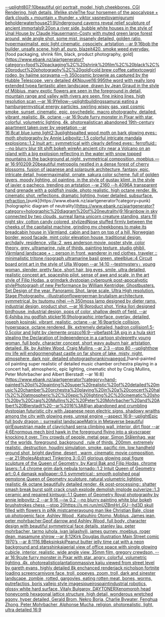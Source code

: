 [--uplight](https://www.ebank.nz/aiartgenerator?category=--uplight)[80](https://www.ebank.nz/aiartgenerator?category=80)[7:10](https://www.ebank.nz/aiartgenerator?category=7%3A10)[beautiful girl portrait, model, high cheekbones, CGI Rendering, high details, lifelike,](https://www.ebank.nz/aiartgenerator?category=beautiful%20girl%20portrait%2C%20model%2C%20high%20cheekbones%2C%20CGI%20Rendering%2C%20high%20details%2C%20lifelike%2C)[style](https://www.ebank.nz/aiartgenerator?category=style)[The four horsemen of the apocalypse + dark clouds + mountain + thunder + viktor vasnestov](https://www.ebank.nz/aiartgenerator?category=The%20four%20horsemen%20of%20the%20apocalypse%20%2B%20dark%20clouds%20%2B%20mountain%20%2B%20thunder%20%2B%20viktor%20vasnestov)[amigurumi beholder](https://www.ebank.nz/aiartgenerator?category=amigurumi%20beholder)[waterhouse](https://www.ebank.nz/aiartgenerator?category=waterhouse)[21:9](https://www.ebank.nz/aiartgenerator?category=21%3A9)[Underground caverns reveal relief sculpture of ancient immortals](https://www.ebank.nz/aiartgenerator?category=Underground%20caverns%20reveal%20relief%20sculpture%20of%20ancient%20immortals)[9:20](https://www.ebank.nz/aiartgenerator?category=9%3A20)[on a river side, bubble white houses in the style of Unal House by Claude Hausermann-Costy with muted green large forest around, wide angle shot,  some mist, insanely detailed, golden ratio, hypermaximalist, epic light cinematic, cgsociety, artstation --ar 9:16](https://www.ebank.nz/aiartgenerator?category=on%20a%20river%20side%2C%20bubble%20white%20houses%20in%20the%20style%20of%20Unal%20House%20by%20Claude%20Hausermann-Costy%20with%20muted%20green%20large%20forest%20around%2C%20wide%20angle%20shot%2C%20%20some%20mist%2C%20insanely%20detailed%2C%20golden%20ratio%2C%20hypermaximalist%2C%20epic%20light%20cinematic%2C%20cgsociety%2C%20artstation%20--ar%209%3A16)[bob the builder, unsafe scene. high af. purp. blazeit420. smoke weed everyday.](https://www.ebank.nz/aiartgenerator?category=bob%20the%20builder%2C%20unsafe%20scene.%20high%20af.%20purp.%20blazeit420.%20smoke%20weed%20everyday.)[food packaging, shrink film, black, product photography, gold](https://www.ebank.nz/aiartgenerator?category=food%20packaging%2C%20shrink%20film%2C%20black%2C%20product%20photography%2C%20gold)[cold brew coffee cat](https://www.ebank.nz/aiartgenerator?category=cold%20brew%20coffee%20cat)[text](https://www.ebank.nz/aiartgenerator?category=text)[cowgirl rodeo, by hajime sorayama —h 350](https://www.ebank.nz/aiartgenerator?category=cowgirl%20rodeo%2C%20by%20hajime%20sorayama%20%E2%80%94h%20350)[cosmic brownie as captured by the Hubble Telescope, very detailed 4K](https://www.ebank.nz/aiartgenerator?category=cosmic%20brownie%20as%20captured%20by%20the%20Hubble%20Telescope%2C%20very%20detailed%204K)[Nouvel](https://www.ebank.nz/aiartgenerator?category=Nouvel)[16:9](https://www.ebank.nz/aiartgenerator?category=16%3A9)[95](https://www.ebank.nz/aiartgenerator?category=95)[the word <BUY> with really long extended type](https://www.ebank.nz/aiartgenerator?category=the%20word%20%3CBUY%3E%20with%20really%20long%20extended%20type)[a fantastic alien landscape, drawn by  Jean Giraud in the style of Möbius, many exotic flowers are seen in the foreground in detail, mountain range and valley with rivers are seen, fine inking lines, high resolution scan —ar 16:9](https://www.ebank.nz/aiartgenerator?category=a%20fantastic%20alien%20landscape%2C%20drawn%20by%20%20Jean%20Giraud%20in%20the%20style%20of%20M%C3%B6bius%2C%20many%20exotic%20flowers%20are%20seen%20in%20the%20foreground%20in%20detail%2C%20mountain%20range%20and%20valley%20with%20rivers%20are%20seen%2C%20fine%20inking%20lines%2C%20high%20resolution%20scan%20%E2%80%94ar%2016%3A9)[Yellow](https://www.ebank.nz/aiartgenerator?category=Yellow)[--uplight](https://www.ebank.nz/aiartgenerator?category=--uplight)[buildings](https://www.ebank.nz/aiartgenerator?category=buildings)[samurai eating a hamburger](https://www.ebank.nz/aiartgenerator?category=samurai%20eating%20a%20hamburger)[mystical energy particles, swirling wispy gas, vast cosmic smoke, sunset, cinematic, epic, psychedelic, macro photography, detailed, vibrant, realistic, 8k, octane --ar 16:9](https://www.ebank.nz/aiartgenerator?category=mystical%20energy%20particles%2C%20swirling%20wispy%20gas%2C%20vast%20cosmic%20smoke%2C%20sunset%2C%20cinematic%2C%20epic%2C%20psychedelic%2C%20macro%20photography%2C%20detailed%2C%20vibrant%2C%20realistic%2C%208k%2C%20octane%20--ar%2016%3A9)[cute furry monster in Pixar with star, colorful, volumetric lighting, 4k, photorealistic](https://www.ebank.nz/aiartgenerator?category=cute%20furry%20monster%20in%20Pixar%20with%20star%2C%20colorful%2C%20volumetric%20lighting%2C%204k%2C%20photorealistic)[an abandoned 19th-century apartment taken over by vegetation --ar 16:8](https://www.ebank.nz/aiartgenerator?category=an%20abandoned%2019th-century%20apartment%20taken%20over%20by%20vegetation%20--ar%2016%3A8)[cat,blue,jump,light](https://www.ebank.nz/aiartgenerator?category=cat%2Cblue%2Cjump%2Clight)[2:3](https://www.ebank.nz/aiartgenerator?category=2%3A3)[uplight](https://www.ebank.nz/aiartgenerator?category=uplight)[spalted wood moth on bark glowing eyes:: moth photography by Annie Leibovitz::1.5 colorful intricate mandala explosions::1.2 Inuit art:: symmetrical with clearly defined eyes:: ferrofluid:: --no blurry blur tilt shift bokeh wire](https://www.ebank.nz/aiartgenerator?category=spalted%20wood%20moth%20on%20bark%20glowing%20eyes%3A%3A%20moth%20photography%20by%20Annie%20Leibovitz%3A%3A1.5%20colorful%20intricate%20mandala%20explosions%3A%3A1.2%20Inuit%20art%3A%3A%20symmetrical%20with%20clearly%20defined%20eyes%3A%3A%20ferrofluid%3A%3A%20--no%20blurry%20blur%20tilt%20shift%20bokeh%20wire)[An ancient city near a Volcano on an island with a big explosion reflecting in the water with snow topped mountains in the background at night, symmetrical composition, moebius —ar 16:9](https://www.ebank.nz/aiartgenerator?category=An%20ancient%20city%20near%20a%20Volcano%20on%20an%20island%20with%20a%20big%20explosion%20reflecting%20in%20the%20water%20with%20snow%20topped%20mountains%20in%20the%20background%20at%20night%2C%20symmetrical%20composition%2C%20moebius%20%E2%80%94ar%2016%3A9)[1020](https://www.ebank.nz/aiartgenerator?category=1020)[9:20](https://www.ebank.nz/aiartgenerator?category=9%3A20)[beautiful metropolis nestled in a dense forest of cherry blossoms, fusion of japanese and solarpunk architecture, fantasy, epic, intricate detail, hypermaximalist, ornate, sakura color scheme, full of golden layers, moody lighting, oil painting, in the style of gustav klimt, in the style of javier g pacheco, trending on artstation  --w 2160  --h 4096](https://www.ebank.nz/aiartgenerator?category=beautiful%20metropolis%20nestled%20in%20a%20dense%20forest%20of%20cherry%20blossoms%2C%20fusion%20of%20japanese%20and%20solarpunk%20architecture%2C%20fantasy%2C%20epic%2C%20intricate%20detail%2C%20hypermaximalist%2C%20ornate%2C%20sakura%20color%20scheme%2C%20full%20of%20golden%20layers%2C%20moody%20lighting%2C%20oil%20painting%2C%20in%20the%20style%20of%20gustav%20klimt%2C%20in%20the%20style%20of%20javier%20g%20pacheco%2C%20trending%20on%20artstation%20%20--w%202160%20%20--h%204096)[A transparent hand grenade with a goldfish inside. photo realistic. high octane render. 8k. cinematic shot. reflections. dramatic lighting. hyper detailed. subsurface. refraction.](https://www.ebank.nz/aiartgenerator?category=A%20transparent%20hand%20grenade%20with%20a%20goldfish%20inside.%20photo%20realistic.%20high%20octane%20render.%208k.%20cinematic%20shot.%20reflections.%20dramatic%20lighting.%20hyper%20detailed.%20subsurface.%20refraction.)[punk](https://www.ebank.nz/aiartgenerator?category=punk)[holographic diagram of neutrality](https://www.ebank.nz/aiartgenerator?category=holographic%20diagram%20of%20neutrality)[9:16](https://www.ebank.nz/aiartgenerator?category=9%3A16)[rainbow in sky connected by two clouds, surreal llama unicorn creature standing, stars fill night sky, cotton candy colored, stylized](https://www.ebank.nz/aiartgenerator?category=rainbow%20in%20sky%20connected%20by%20two%20clouds%2C%20surreal%20llama%20unicorn%20creature%20standing%2C%20stars%20fill%20night%20sky%2C%20cotton%20candy%20colored%2C%20stylized)[Nose stuffed firmly between the cheeks of the capitalist machine ,grinding my cheekbones to make its bread](https://www.ebank.nz/aiartgenerator?category=Nose%20stuffed%20firmly%20between%20the%20cheeks%20of%20the%20capitalist%20machine%20%2Cgrinding%20my%20cheekbones%20to%20make%20its%20bread)[cabin house in Värmland, cabin and barn on top of a hill, Norwegian border, wood facade, mint color elevation house, traditional design, archdaily, residence, villa::2, wes anderson movie, poster style, color theory, grey, ultramarine, rule of thirds, painting texture, studio ghibli, Värmland landscape + :: person in front, wanderer in red clothes, traveler :: minimalistic tritone risograph ultramarine basil green, steelblue::4 Circuit board print art in the style of Ulla Wiggen --ar 14:10 --test](https://www.ebank.nz/aiartgenerator?category=cabin%20house%20in%20V%C3%A4rmland%2C%20cabin%20and%20barn%20on%20top%20of%20a%20hill%2C%20Norwegian%20border%2C%20wood%20facade%2C%20mint%20color%20elevation%20house%2C%20traditional%20design%2C%20archdaily%2C%20residence%2C%20villa%3A%3A2%2C%20wes%20anderson%20movie%2C%20poster%20style%2C%20color%20theory%2C%20grey%2C%20ultramarine%2C%20rule%20of%20thirds%2C%20painting%20texture%2C%20studio%20ghibli%2C%20V%C3%A4rmland%20landscape%20%2B%20%3A%3A%20person%20in%20front%2C%20wanderer%20in%20red%20clothes%2C%20traveler%20%3A%3A%20minimalistic%20tritone%20risograph%20ultramarine%20basil%20green%2C%20steelblue%3A%3A4%20Circuit%20board%20print%20art%20in%20the%20style%20of%20Ulla%20Wiggen%20--ar%2014%3A10%20--test)[mystery」](https://www.ebank.nz/aiartgenerator?category=mystery%E3%80%8D)[young woman, slender, pretty face, short hair, big eyes, smile, ultra detailed, realistic concept art. spaceship pilot. sense of awe and scale, in the art style of Filip Hodas, a grimdark dystopian cyberpunk post-apocalyptic style](https://www.ebank.nz/aiartgenerator?category=young%20woman%2C%20slender%2C%20pretty%20face%2C%20short%20hair%2C%20big%20eyes%2C%20smile%2C%20ultra%20detailed%2C%20realistic%20concept%20art.%20spaceship%20pilot.%20sense%20of%20awe%20and%20scale%2C%20in%20the%20art%20style%20of%20Filip%20Hodas%2C%20a%20grimdark%20dystopian%20cyberpunk%20post-apocalyptic%20style)[Photograph of new Performance by William Kentridge: Ghostbusters. Set Design of the year. Panoramic Shot.  large scale. Ultra High resolution. Stage Photography. -](https://www.ebank.nz/aiartgenerator?category=Photograph%20of%20new%20Performance%20by%20William%20Kentridge%3A%20Ghostbusters.%20Set%20Design%20of%20the%20year.%20Panoramic%20Shot.%20%20large%20scale.%20Ultra%20High%20resolution.%20Stage%20Photography.%20-)[illustration](https://www.ebank.nz/aiartgenerator?category=illustration)[flower](https://www.ebank.nz/aiartgenerator?category=flower)[german brutalism architecture, symmetrical, by tsutomu nihei —h 350](https://www.ebank.nz/aiartgenerator?category=german%20brutalism%20architecture%2C%20symmetrical%2C%20by%20tsutomu%20nihei%20%E2%80%94h%20350)[moss lamp designed by dieter rams, industrial design, product shot, —ar 16:9](https://www.ebank.nz/aiartgenerator?category=moss%20lamp%20designed%20by%20dieter%20rams%2C%20industrial%20design%2C%20product%20shot%2C%20%E2%80%94ar%2016%3A9)[product shot, Yinka Ilori designed birdhouse, industrial design, pops of color, shallow depth of field, --ar 6:4](https://www.ebank.nz/aiartgenerator?category=product%20shot%2C%20Yinka%20Ilori%20designed%20birdhouse%2C%20industrial%20design%2C%20pops%20of%20color%2C%20shallow%20depth%20of%20field%2C%20--ar%206%3A4)[shiba inu god](https://www.ebank.nz/aiartgenerator?category=shiba%20inu%20god)[fish sticker](https://www.ebank.nz/aiartgenerator?category=fish%20sticker)[16:9](https://www.ebank.nz/aiartgenerator?category=16%3A9)[holographic interface, overlay, detailed, joseph kosinski, vibrant, realistic, octane --ar 16:9](https://www.ebank.nz/aiartgenerator?category=holographic%20interface%2C%20overlay%2C%20detailed%2C%20joseph%20kosinski%2C%20vibrant%2C%20realistic%2C%20octane%20--ar%2016%3A9)[particle collision, hyperspace, octane rendered,  8k, extremely detailed, hadron collision](https://www.ebank.nz/aiartgenerator?category=particle%20collision%2C%20hyperspace%2C%20octane%20rendered%2C%20%208k%2C%20extremely%20detailed%2C%20hadron%20collision)[1.5](https://www.ebank.nz/aiartgenerator?category=1.5)[-0.5](https://www.ebank.nz/aiartgenerator?category=-0.5)[color and light by clemente orozco](https://www.ebank.nz/aiartgenerator?category=color%20and%20light%20by%20clemente%20orozco)[16:9](https://www.ebank.nz/aiartgenerator?category=16%3A9)[--vibefast](https://www.ebank.nz/aiartgenerator?category=--vibefast)[4:3](https://www.ebank.nz/aiartgenerator?category=4%3A3)[A pig in a hula skirt stealing the Declaration of Independence in a cartoon style](https://www.ebank.nz/aiartgenerator?category=A%20pig%20in%20a%20hula%20skirt%20stealing%20the%20Declaration%20of%20Independence%20in%20a%20cartoon%20style)[pretty young woman, full body, character concept, short wavy auburn hair, artstation, detailed, 8k, by Ashley Wood, Craig Mullins --ar 2:3 --stop 80 --uplight](https://www.ebank.nz/aiartgenerator?category=pretty%20young%20woman%2C%20full%20body%2C%20character%20concept%2C%20short%20wavy%20auburn%20hair%2C%20artstation%2C%20detailed%2C%208k%2C%20by%20Ashley%20Wood%2C%20Craig%20Mullins%20--ar%202%3A3%20--stop%2080%20--uplight)[how my life will end](https://www.ebank.nz/aiartgenerator?category=how%20my%20life%20will%20end)[gormenghast castle on far shore of lake, misty, night, atmosphere, dark noir, detailed photography](https://www.ebank.nz/aiartgenerator?category=gormenghast%20castle%20on%20far%20shore%20of%20lake%2C%20misty%2C%20night%2C%20atmosphere%2C%20dark%20noir%2C%20detailed%20photography)[rankin](https://www.ebank.nz/aiartgenerator?category=rankin)[vapegod.](https://www.ebank.nz/aiartgenerator?category=vapegod.)[hand-painted oil painting super realistic of detailed music chamber orchestra playing in a concert hall, atmospheric, epic lighting, cinematic shot by Craig Mullins, Peter Mohrbacher and Albert Bierstadt --ar 16:8](https://www.ebank.nz/aiartgenerator?category=hand-painted%20oil%20painting%20super%20realistic%20of%20detailed%20music%20chamber%20orchestra%20playing%20in%20a%20concert%20hall%2C%20atmospheric%2C%20epic%20lighting%2C%20cinematic%20shot%20by%20Craig%20Mullins%2C%20Peter%20Mohrbacher%20and%20Albert%20Bierstadt%20--ar%2016%3A8)[an abandoned and crumbling dystopian futuristic city with Japanese neon electric signs, shadowy wraiths among the city with glowing eyes, unreal engine --aspect 16:9](https://www.ebank.nz/aiartgenerator?category=an%20abandoned%20and%20crumbling%20dystopian%20futuristic%20city%20with%20Japanese%20neon%20electric%20signs%2C%20shadowy%20wraiths%20among%20the%20city%20with%20glowing%20eyes%2C%20unreal%20engine%20--aspect%2016%3A9)[--uplight](https://www.ebank.nz/aiartgenerator?category=--uplight)[Epic full body dragon :: surrealist landscape](https://www.ebank.nz/aiartgenerator?category=Epic%20full%20body%20dragon%20%3A%3A%20surrealist%20landscape)[Matrix in Metaverse beautiful girl](https://www.ebank.nz/aiartgenerator?category=Matrix%20in%20Metaverse%20beautiful%20girl)[Equestrian,made of clay](https://www.ebank.nz/aiartgenerator?category=Equestrian%2Cmade%20of%20clay)[richard serra climbing wall, interior, dirt floor --ar 4:6](https://www.ebank.nz/aiartgenerator?category=richard%20serra%20climbing%20wall%2C%20interior%2C%20dirt%20floor%20--ar%204%3A6)[Enormous mech bird hawk in the foreground flying into a skyscraper knocking it over. Tiny crowds of people, metal gear, Simon Stålenhag, war of the worlds, foreground, background , rule of thirds, 200mm, extremely realistic, destruction, houdini simulation, smoke, pacific rim, low handheld ground shot,  bright daytime, desert , warm, cinematic movie composition, —ar 21:9](https://www.ebank.nz/aiartgenerator?category=Enormous%20mech%20bird%20hawk%20in%20the%20foreground%20flying%20into%20a%20skyscraper%20knocking%20it%20over.%20Tiny%20crowds%20of%20people%2C%20metal%20gear%2C%20Simon%20St%C3%A5lenhag%2C%20war%20of%20the%20worlds%2C%20foreground%2C%20background%20%2C%20rule%20of%20thirds%2C%20200mm%2C%20extremely%20realistic%2C%20destruction%2C%20houdini%20simulation%2C%20smoke%2C%20pacific%20rim%2C%20low%20handheld%20ground%20shot%2C%20%20bright%20daytime%2C%20desert%20%2C%20warm%2C%20cinematic%20movie%20composition%2C%20%E2%80%94ar%2021%3A9)[holes](https://www.ebank.nz/aiartgenerator?category=holes)[Abstract Tinkering 3::0.01 glorious glowing opal figure sculpture of the Queen of Geometry, by Karol Bak and Filip Hodas, chrome lasers::1.4 chrome grim dark nebula tornado::1.2 Intuit Queen of Geometry art::0.4 damask wallpaper::0.5 symmetrical:: smooth polished opal gemstone Queen of Geometry sculpture, natural volumetric lighting, realistic 4k octane beautifully detailed render, 4k post-processing:: shatter smash break burst split crack crush explode demolish implode pulverize::1.3 ceramic and repaired kintsugi::1.1 Queen of Geometry Royal photography by annie leibovitz::2 --ar 9:16 —iw 0.2 --no blurry painting white blur bokeh brushstrokes chess --stop 20](https://www.ebank.nz/aiartgenerator?category=Abstract%20Tinkering%203%3A%3A0.01%20glorious%20glowing%20opal%20figure%20sculpture%20of%20the%20Queen%20of%20Geometry%2C%20by%20Karol%20Bak%20and%20Filip%20Hodas%2C%20chrome%20lasers%3A%3A1.4%20chrome%20grim%20dark%20nebula%20tornado%3A%3A1.2%20Intuit%20Queen%20of%20Geometry%20art%3A%3A0.4%20damask%20wallpaper%3A%3A0.5%20symmetrical%3A%3A%20smooth%20polished%20opal%20gemstone%20Queen%20of%20Geometry%20sculpture%2C%20natural%20volumetric%20lighting%2C%20realistic%204k%20octane%20beautifully%20detailed%20render%2C%204k%20post-processing%3A%3A%20shatter%20smash%20break%20burst%20split%20crack%20crush%20explode%20demolish%20implode%20pulverize%3A%3A1.3%20ceramic%20and%20repaired%20kintsugi%3A%3A1.1%20Queen%20of%20Geometry%20Royal%20photography%20by%20annie%20leibovitz%3A%3A2%20--ar%209%3A16%20%E2%80%94iw%200.2%20--no%20blurry%20painting%20white%20blur%20bokeh%20brushstrokes%20chess%20--stop%2020)[<https://s.mj.run/mUZBmHrl_GU>](https://www.ebank.nz/aiartgenerator?category=%3Chttps%3A//s.mj.run/mUZBmHrl_GU%3E)[--hd](https://www.ebank.nz/aiartgenerator?category=--hd)[3D skull filled with flowers in piNk mist](https://www.ebank.nz/aiartgenerator?category=3D%20skull%20filled%20with%20flowers%20in%20piNk%20mist)[camera](https://www.ebank.nz/aiartgenerator?category=camera)[young man like Christian Bale, close up,photogenic face ,Ashley Wood , Katsuhiro Otomo, Mobius, James jean, peter mohrbacher,Geof darrow and Ashley Wood, full body, character design with beautiful symmetrical face details, stanley lau, peter mohrbacher, tarmo juhola, ivan laliashvili, james gurney, moebius, roger dean, masamune shirow --ar 8:12](https://www.ebank.nz/aiartgenerator?category=young%20man%20like%20Christian%20Bale%2C%20close%20up%2Cphotogenic%20face%20%2CAshley%20Wood%20%2C%20Katsuhiro%20Otomo%2C%20Mobius%2C%20James%20jean%2C%20peter%20mohrbacher%2CGeof%20darrow%20and%20Ashley%20Wood%2C%20full%20body%2C%20character%20design%20with%20beautiful%20symmetrical%20face%20details%2C%20stanley%20lau%2C%20peter%20mohrbacher%2C%20tarmo%20juhola%2C%20ivan%20laliashvili%2C%20james%20gurney%2C%20moebius%2C%20roger%20dean%2C%20masamune%20shirow%20--ar%208%3A12)[Kirk Douglas illustration Main Street comic 1970’s --ar 8:11](https://www.ebank.nz/aiartgenerator?category=Kirk%20Douglas%20illustration%20Main%20Street%20comic%201970%E2%80%99s%20--ar%208%3A11)[16.9](https://www.ebank.nz/aiartgenerator?category=16.9)[Beksinkski](https://www.ebank.nz/aiartgenerator?category=Beksinkski)[Peanut butter jelly time cat with a neon background and stars](https://www.ebank.nz/aiartgenerator?category=Peanut%20butter%20jelly%20time%20cat%20with%20a%20neon%20background%20and%20stars)[shinkai](https://www.ebank.nz/aiartgenerator?category=shinkai)[aerial view of office space with single glowing cubicle, interior, realistic, wide angle view, 35mm film, gregory crewdson, --ar 16:9](https://www.ebank.nz/aiartgenerator?category=aerial%20view%20of%20office%20space%20with%20single%20glowing%20cubicle%2C%20interior%2C%20realistic%2C%20wide%20angle%20view%2C%2035mm%20film%2C%20gregory%20crewdson%2C%20--ar%2016%3A9)[cute furry monster in Pixar with star, angry, colorful, volumetric lighting, 4k, photorealistic](https://www.ebank.nz/aiartgenerator?category=cute%20furry%20monster%20in%20Pixar%20with%20star%2C%20angry%2C%20colorful%2C%20volumetric%20lighting%2C%204k%2C%20photorealistic)[plantation](https://www.ebank.nz/aiartgenerator?category=plantation)[massive kaiju viewed from street level by gareth evans, highly detailed 8k enchanced render](https://www.ebank.nz/aiartgenerator?category=massive%20kaiju%20viewed%20from%20street%20level%20by%20gareth%20evans%2C%20highly%20detailed%208k%20enchanced%20render)[jack nicholson fortnite loading screen](https://www.ebank.nz/aiartgenerator?category=jack%20nicholson%20fortnite%20loading%20screen)[carnivore face, troll, popeyes, zoom, troll, dark and sinester landscape, zombie, rotted, gargoyles, eating rotten meat, bones, worms, putrefactios, boris vallejo style image](https://www.ebank.nz/aiartgenerator?category=carnivore%20face%2C%20troll%2C%20popeyes%2C%20zoom%2C%20troll%2C%20dark%20and%20sinester%20landscape%2C%20zombie%2C%20rotted%2C%20gargoyles%2C%20eating%20rotten%20meat%2C%20bones%2C%20worms%2C%20putrefactios%2C%20boris%20vallejo%20style%20image)[siqueiros](https://www.ebank.nz/aiartgenerator?category=siqueiros)[paint](https://www.ebank.nz/aiartgenerator?category=paint)[industrial robotics, glossy white hard surface, Vitaly Bulgarov, DAYTONER](https://www.ebank.nz/aiartgenerator?category=industrial%20robotics%2C%20glossy%20white%20hard%20surface%2C%20Vitaly%20Bulgarov%2C%20DAYTONER)[Xenomorph head honeycomb hexagonal lattice structure  ,high detail, wonderous wretched agony, hyper detailed, Gerald Brom, Nekro Borja, Charlie Bywater, Fenghua Zhong, Peter Mohrbacher, Alphonse Mucha, religion, photorealistic, light, ultra detailed 16:9](https://www.ebank.nz/aiartgenerator?category=Xenomorph%20head%20honeycomb%20hexagonal%20lattice%20structure%20%20%2Chigh%20detail%2C%20wonderous%20wretched%20agony%2C%20hyper%20detailed%2C%20Gerald%20Brom%2C%20Nekro%20Borja%2C%20Charlie%20Bywater%2C%20Fenghua%20Zhong%2C%20Peter%20Mohrbacher%2C%20Alphonse%20Mucha%2C%20religion%2C%20photorealistic%2C%20light%2C%20ultra%20detailed%2016%3A9)